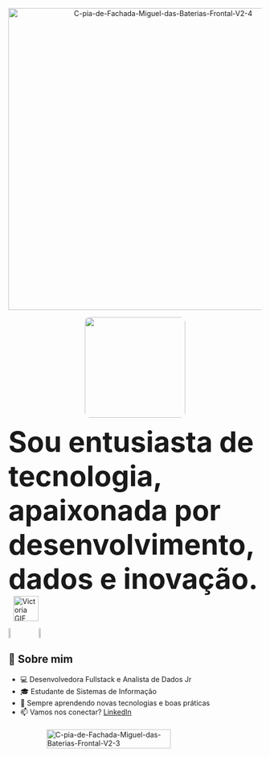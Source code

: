 <p align="center">
  <img src="https://i.ibb.co/TxTnGnhG/C-pia-de-Fachada-Miguel-das-Baterias-Frontal-V2-4.png" alt="C-pia-de-Fachada-Miguel-das-Baterias-Frontal-V2-4" width="600" border="0" />
</p>

<p align="center">
  <img src="https://i.redd.it/9q6ppzypyir81.gif" width="200px" style="border-radius: 10px;" />
</p>

<p>
  <span style="font-weight: bold; font-size: 56px;">Sou entusiasta de tecnologia, apaixonada por desenvolvimento, dados e inovação.</span>
  <img src="https://i.pinimg.com/originals/e5/93/ab/e593ab0589d5f1b389e4dfbcce2bce20.gif" alt="Victoria GIF" style="height: 50px; vertical-align: middle; margin-left: 10px;">
</p>






<div style="display: flex; align-items: center; gap: 40px;">
  <a href="https://github.com/vicfreyre">
    <img src="https://github-readme-stats.vercel.app/api?username=vicfreyre&show_icons=true&theme=tokyonight" width="47%" />
  </a>
  <a href="https://github.com/vicfreyre">
    <img src="https://github-readme-stats.vercel.app/api/top-langs/?username=vicfreyre&layout=compact&theme=tokyonight" width="36%" />
  </a>
</div>




## 🚀 Sobre mim

- 💻 Desenvolvedora Fullstack e Analista de Dados Jr
- 🎓 Estudante de Sistemas de Informação  
- 🌱 Sempre aprendendo novas tecnologias e boas práticas  
- 📫 Vamos nos conectar? [LinkedIn](www.linkedin.com/in/victória-freyre)

<div style="display: flex; justify-content: center; margin-top: 20px;">
  <img 
    src="https://i.ibb.co/K1v3PRz/C-pia-de-Fachada-Miguel-das-Baterias-Frontal-V2-3.png" 
    alt="C-pia-de-Fachada-Miguel-das-Baterias-Frontal-V2-3" 
    style="width: 70%; max-width: 400px; height: auto;" 
  />
</div>


